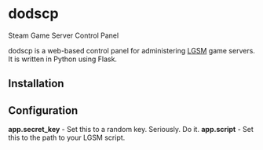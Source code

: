 # dodscp
Steam Game Server Control Panel

dodscp is a web-based control panel for administering [LGSM](http://gameservermanagers.com/) game servers. It is 
written in Python using Flask.

## Installation



## Configuration

__app.secret_key__ - Set this to a random key. Seriously. Do it.
__app.script__ - Set this to the path to your LGSM script.
